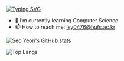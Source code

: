 [![Typing SVG](https://readme-typing-svg.demolab.com/?lines=Hello!+I'm+Seo+Yeon)](https://git.io/typing-svg)

- 🌱 I’m currently learning Computer Science
- 📫 How to reach me: lsy0476@hufs.ac.kr

[![Seo Yeon's GitHub stats](https://github-readme-stats.vercel.app/api?username=yiseoffline)](https://github.com/yiseoffline/github-readme-stats)

![Top Langs](https://github-readme-stats.vercel.app/api/top-langs/?username=yiseoffline&layout=compact)
